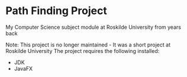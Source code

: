# Path Finding Project
My Computer Science subject module at Roskilde University from years back

Note: This project is no longer maintained - It was a short project at Roskilde University
The project requires the following installed:
* JDK
* JavaFX
